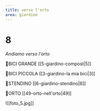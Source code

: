 ```yaml
---
title: verso l'orto
area: giardino
---
```

# 8
_Andiamo verso l'orto_

👀BICI GRANDE [[5-giardino-compost|5]]

👀BICI PICCOLA [[3-giardino-la mia bici|3]]

👀STENDINO [[6-giardino-stendino|6]]

👣ORTO [[49-orto-nell'orto|49]]

![[foto_5.jpg]]